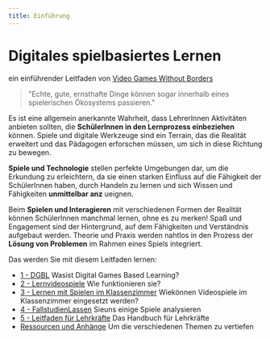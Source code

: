 ```yaml
---
title: Einführung
---
```


# Digitales spielbasiertes Lernen

ein einführender Leitfaden von [Video Games Without Borders](https://vgwb.org)

> "Echte, gute, ernsthafte Dinge können sogar innerhalb eines spielerischen Ökosystems passieren."

Es ist eine allgemein anerkannte Wahrheit, dass LehrerInnen Aktivitäten anbieten sollten, die **SchülerInnen in den Lernprozess einbeziehen** können. Spiele und digitale Werkzeuge sind ein Terrain, das die Realität erweitert und das Pädagogen erforschen müssen, um sich in diese Richtung zu bewegen.

**Spiele und Technologie** stellen perfekte Umgebungen dar, um die Erkundung zu erleichtern, da sie einen starken Einfluss auf die Fähigkeit der SchülerInnen haben, durch Handeln zu lernen und sich Wissen und Fähigkeiten **unmittelbar anz** ueignen.

Beim **Spielen und Interagieren** mit verschiedenen Formen der Realität können SchülerInnen manchmal lernen, ohne es zu merken! Spaß und Engagement sind der Hintergrund, auf dem Fähigkeiten und Verständnis aufgebaut werden. Theorie und Praxis werden nahtlos in den Prozess der **Lösung von Problemen** im Rahmen eines Spiels integriert.

Das werden Sie mit diesem Leitfaden lernen:

- [1 - DGBL](10_dgbl.md) Wasist Digital Games Based Learning?
- [2 - Lernvideospiele](20_educational_videogames.md) Wie funktionieren sie?
- [3 - Lernen mit Spielen im Klassenzimmer](30_learning.md) Wiekönnen Videospiele im Klassenzimmer eingesetzt werden?
- [4 - FallstudienLassen](40_case_studies.md) Sieuns einige Spiele analysieren
- [5 - Leitfaden für Lehrkräfte](50_teacher_guide.md) Das Handbuch für Lehrkräfte
- [Ressourcen und Anhänge](dgbl/dgbl/resources/index.md) Um die verschiedenen Themen zu vertiefen
